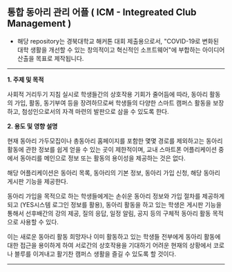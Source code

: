 ## 통합 동아리 관리 어플 ( ICM - Integreated Club Management )

* 해당 repository는 경북대학교 해커톤 대회 제출용으로서, "COVID-19로 변화된 대학 생활을
개선할 수 있는 창의적이고 혁신적인 소프트웨어"에 부합하는 아이디어 산출을 목표로 제작됩니다.

- - -


**1. 주제 및 목적**

사회적 거리두기 지침 실시로 학생들간의 상호작용 기회가 줄어듬에 따라, 동아리 활동의 가입, 활동, 동기부여 등을
장려하므로써 학생들의 다양한 스마트 캠퍼스 활동을 보장하고, 첨성인으로서의 자격 마련의 발판으로 삼을 수 있도록 한다.




**2. 용도 및 영향 설명**

현재 동아리 가두모집이나 총동아리 홈페이지를 포함한 몇몇 경로를 제외하고는 동아리 활동에 관한 정보를 쉽게
얻을 수 있는 곳이 제한적이며, 교내 스마트폰 어플리케이션 중에서 동아리를 메인으로 정보 또는 활동의 용이성을 제공하는 것은 없다.

해당 어플리케이션은 동아리 목록, 동아리의 기본 정보, 동아리 가입 신청, 해당 동아리 게시판 기능을 제공한다.

동아리 가입을 목적으로 하는 학생들에게는 손쉬운 동아리 정보와 가입 절차를 제공하게 되고 (YES시스템 로그인 정보를 활용),
동아리 활동을 하고 있는 학생은 게시판 기능을 통해서 선후배간의 강의 제공, 질의 응답, 
일정 알림, 공지 등의 구체적 동아리 활동 목적으로 사용할 수 있다.


이는 새로운 동아리 활동 희망자나 이미 활동하고 있는 학생들 전부에게 동아리 활동에 대한 접근을 용이하게 하여
서로간의 상호작용을 기대하기 어려운 현재의 상황에서 코로나 블루를 이겨내고 활기찬 캠퍼스 생활을
즐길 수 있도록 할 것이다.



- - -


